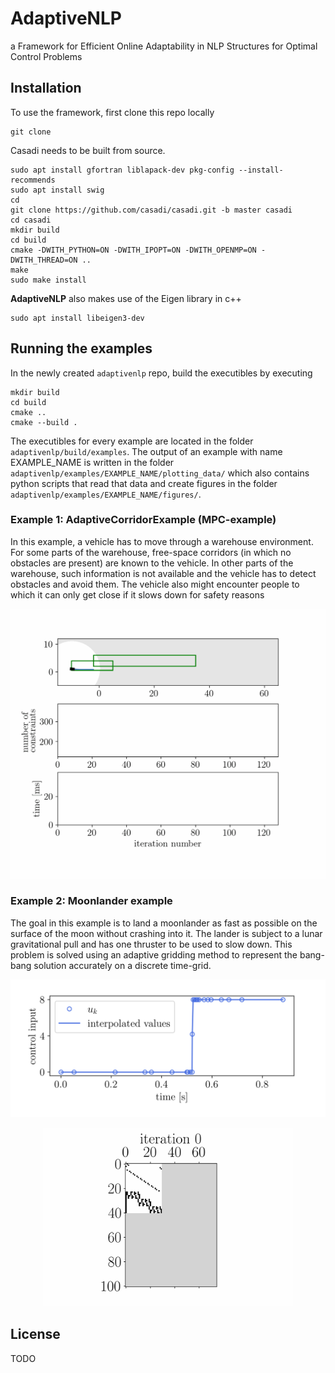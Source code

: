 # AdaptiveNLP
a Framework for Efficient Online Adaptability in NLP
Structures for Optimal Control Problems


## Installation
To use the framework, first clone this repo locally
```
git clone
```



Casadi needs to be built from source.
```
sudo apt install gfortran liblapack-dev pkg-config --install-recommends
sudo apt install swig
cd
git clone https://github.com/casadi/casadi.git -b master casadi
cd casadi
mkdir build
cd build
cmake -DWITH_PYTHON=ON -DWITH_IPOPT=ON -DWITH_OPENMP=ON -DWITH_THREAD=ON ..
make
sudo make install
```

**AdaptiveNLP** also makes use of the Eigen library in c++
```
sudo apt install libeigen3-dev
```

## Running the examples
In the newly created `adaptivenlp` repo, build the executibles by executing
```
mkdir build
cd build
cmake ..
cmake --build .
```
The executibles for every example are located in the folder `adaptivenlp/build/examples`. The output of an example with name EXAMPLE_NAME is written in the folder `adaptivenlp/examples/EXAMPLE_NAME/plotting_data/` which also contains python scripts that read that data and create figures in the folder `adaptivenlp/examples/EXAMPLE_NAME/figures/`.

### Example 1: AdaptiveCorridorExample (MPC-example)
In this example, a vehicle has to move through a warehouse
environment. For some parts of the warehouse, free-space
corridors (in which no obstacles are present) are known to the
vehicle. In other parts of the warehouse, such information is
not available and the vehicle has to detect obstacles and avoid
them. The vehicle also might encounter people to which it
can only get close if it slows down for safety reasons

<!-- ![MPC-animation](examples/adaptiveCorridorExample/figures/animation/animation.gif) -->

<p align="center">
<img src="examples/adaptiveCorridorExample/figures/animation/animation.gif" width="600">
</p>

### Example 2: Moonlander example
The goal in this example is to land a moonlander as fast
as possible on the surface of the moon without crashing into
it. The lander is subject to a lunar gravitational pull and has one thruster to be used to slow down. This problem is solved using an adaptive gridding method to represent the bang-bang solution accurately on a discrete time-grid.

<!-- ![bang-bang-controls](examples/moonlanderExample/figures/controls.png) -->

<p align="center">
<img src="examples/moonlanderExample/figures/controls.png" width="600">
</p>

<!-- ![Jacobian-animation](examples/moonlanderExample/figures/sparsities/animation_jac_adaptive.gif) -->
<p align="center">
<img src="examples/moonlanderExample/figures/sparsities/animation_jac_adaptive.gif" width="400">
</p>

## License
TODO


